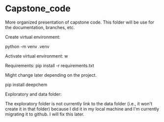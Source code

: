 # Capstone_code
More organized presentation of capstone code. This folder will be use for the documentation, branches, etc. 



Create virtual environment:

python -m venv .venv

Activate virtual environment:
w

Requirements:
pip install -r requirements.txt

Might change later depending on the project.

pip install deepchem


Exploratory and data folder:

The exploratory folder is not currently link to the data folder (i.e., it won't create it in that folder) because I did it in my local machine and I'm currently migrating it to github. I will fix this later.
